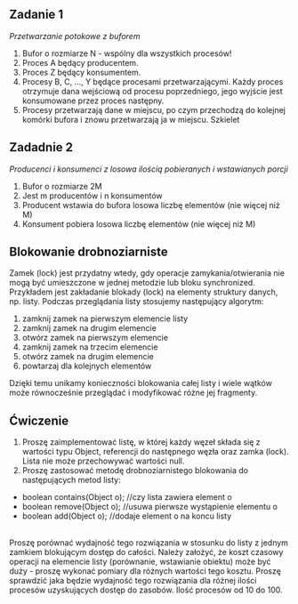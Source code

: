 ## Zadanie 1 
_Przetwarzanie potokowe z buforem_
1. Bufor o rozmiarze N - wspólny dla wszystkich procesów!
2. Proces A będący producentem.
3. Proces Z będący konsumentem.
4. Procesy B, C, ..., Y będące procesami przetwarzającymi. Każdy proces otrzymuje dana wejściową od procesu poprzedniego, jego wyjście jest konsumowane przez proces następny.
5. Procesy przetwarzają dane w miejscu, po czym przechodzą do kolejnej komórki bufora i znowu przetwarzają ja w miejscu. Szkielet

## Zadadnie 2 
_Producenci i konsumenci z losowa ilością pobieranych i wstawianych porcji_
1. Bufor o rozmiarze 2M
2. Jest m producentów i n konsumentów
3. Producent wstawia do bufora losowa liczbę elementów (nie więcej niż M)
4. Konsument pobiera losowa liczbę elementów (nie więcej niż M)

## Blokowanie drobnoziarniste
Zamek (lock) jest przydatny wtedy, gdy operacje zamykania/otwierania nie mogą być umieszczone w jednej metodzie lub bloku synchronized. Przykładem jest zakładanie blokady (lock) na elementy struktury danych, np. listy. Podczas przeglądania listy stosujemy następujący algorytm:
1. zamknij zamek na pierwszym elemencie listy
2. zamknij zamek na drugim elemencie
3. otwórz zamek na pierwszym elemencie
4. zamknij zamek na trzecim elemencie
5. otwórz zamek na drugim elemencie
6. powtarzaj dla kolejnych elementów

Dzięki temu unikamy konieczności blokowania całej listy i wiele wątków może równocześnie przeglądać i modyfikować różne jej fragmenty.

## Ćwiczenie
1. Proszę zaimplementować listę, w której każdy węzeł składa się z wartości typu Object, referencji do następnego węzła oraz zamka (lock). Lista nie może przechowywać wartości null.
2. Proszę zastosować metodę drobnoziarnistego blokowania do następujących metod listy:
* boolean contains(Object o); //czy lista zawiera element o
* boolean remove(Object o); //usuwa pierwsze wystąpienie elementu o
* boolean add(Object o); //dodaje element o na koncu listy 
<br/> 
Proszę porównać wydajność tego rozwiązania w stosunku do listy z jednym zamkiem blokującym dostęp do całości. Należy założyć, że koszt czasowy operacji na elemencie listy (porównanie, wstawianie obiektu) może być duży - proszę wykonać pomiary dla różnych wartości tego kosztu. Proszę sprawdzić jaka będzie wydajność tego rozwiązania dla różnej ilości procesów uzyskujących dostęp do zasobów. Ilość procesów od 10 do 100.